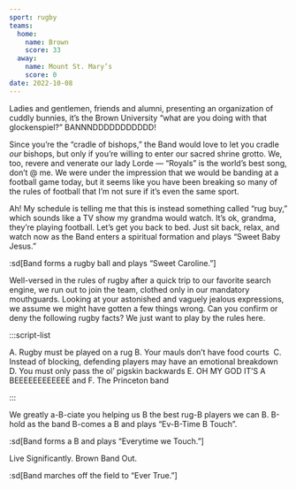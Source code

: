 ```yaml
---
sport: rugby
teams:
  home:
    name: Brown
    score: 33
  away:
    name: Mount St. Mary’s
    score: 0
date: 2022-10-08
---
```


Ladies and gentlemen, friends and alumni, presenting an organization of cuddly bunnies, it’s the Brown University “what are you doing with that glockenspiel?” BANNNDDDDDDDDDDD!

Since you’re the “cradle of bishops,” the Band would love to let you cradle _our_ bishops, but only if you’re willing to enter our sacred shrine grotto. We, too, revere and venerate our lady Lorde — “Royals” is the world’s best song, don’t @ me. We were under the impression that we would be banding at a football game today, but it seems like you have been breaking so many of the rules of football that I’m not sure if it’s even the same sport.

Ah! My schedule is telling me that this is instead something called “rug buy,” which sounds like a TV show my grandma would watch. It’s ok, grandma, they’re playing football. Let’s get you back to bed. Just sit back, relax, and watch now as the Band enters a spiritual formation and plays “Sweet Baby Jesus.”

:sd[Band forms a rugby ball and plays “Sweet Caroline.”]

Well-versed in the rules of rugby after a quick trip to our favorite search engine, we run out to join the team, clothed only in our mandatory mouthguards. Looking at your astonished and vaguely jealous expressions, we assume we might have gotten a few things wrong. Can you confirm or deny the following rugby facts? We just want to play by the rules here.

:::script-list

A. Rugby must be played on a rug B. Your mauls don’t have food courts  C. Instead of blocking, defending players may have an emotional breakdown D. You must only pass the ol’ pigskin backwards E. OH MY GOD IT’S A BEEEEEEEEEEEE and F. The Princeton band

:::

We greatly a-B-ciate you helping us B the best rug-B players we can B. B-hold as the band B-comes a B and plays “Ev-B-Time B Touch”.

:sd[Band forms a B and plays “Everytime we Touch.”]

Live Significantly. Brown Band Out.

:sd[Band marches off the field to “Ever True.”]
